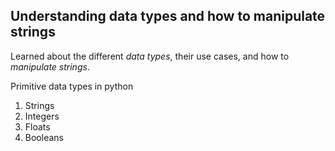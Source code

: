 ## **Understanding data types and how to manipulate strings**

Learned about the different *data types*, their use cases, and how to *manipulate strings*.

Primitive data types in python
1. Strings
2. Integers
3. Floats
4. Booleans
